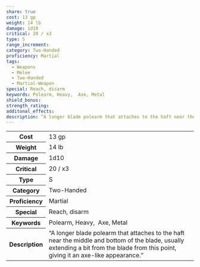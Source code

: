 ```yaml
---
share: true
cost: 13 gp
weight: 14 lb
damage: 1d10
critical: 20 / x3
type: S
range_increment: 
category: Two-Handed
proficiency: Martial
tags:
  - Weapons
  - Melee
  - Two-Handed
  - Martial-Weapon
special: Reach, disarm
keywords: Polearm, Heavy,  Axe, Metal
shield_bonus: 
strength_rating: 
additonal_effects: 
description: “A longer blade polearm that attaches to the haft near the middle and bottom of the blade, usually extending a bit from the blade from this point, giving it an axe-like appearance.”
---
```


<p><span style="overflow-x: auto;"><table><tbody><tr><th>Cost</th><td>13 gp</td></tr><tr><th>Weight</th><td>14 lb</td></tr><tr><th>Damage</th><td>1d10</td></tr><tr><th>Critical</th><td>20 / x3</td></tr><tr><th>Type</th><td>S</td></tr><tr><th>Category</th><td>Two-Handed</td></tr><tr><th>Proficiency</th><td>Martial</td></tr><tr><th>Special</th><td>Reach, disarm</td></tr><tr><th>Keywords</th><td>Polearm, Heavy,&nbsp; Axe, Metal</td></tr><tr><th>Description</th><td>“A longer blade polearm that attaches to the haft near the middle and bottom of the blade, usually extending a bit from the blade from this point, giving it an axe-like appearance.”</td></tr></tbody></table></span></p>